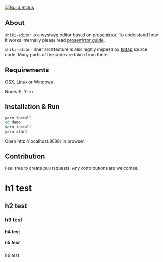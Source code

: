 [![Build Status](https://travis-ci.org/shikimori/shiki-editor.svg?branch=master)](https://travis-ci.org/shikimori/shiki-editor)
## About 
`shiki-editor` is a wysiwyg editor based on [prosemirror](https://prosemirror.net/). To understand how it works internally please read [prosemirror guide](https://prosemirror.net/docs/guide/).

`shiki-editor` inner architecture is also highly inspired by [tiptap](https://github.com/scrumpy/tiptap) source code. Many parts of the code are taken from there.

## Requirements
OSX, Linux or Windows

NodeJS, Yarn


## Installation & Run

```sh
yarn install
cd demo
yarn install
yarn start
```

Open http://localhost:8088/ in browser.


## Contribution
Feel free to create pull requests. Any contributions are welcomed.



# h1 test

## h2 test

### h3 test

#### h4 test

##### h5 test

###### h6 test
